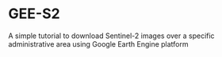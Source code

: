 # GEE-S2
A simple tutorial to download Sentinel-2 images over a specific administrative area using Google Earth Engine platform
